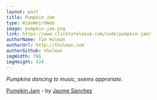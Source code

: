 ```yaml
---
layout: post
title: Pumpkin Jam
type: WideWeirdWeb
image: pumpkin-jam.png
link: https://www.clicktorelease.com/code/pumpkin-jam/
authorName: Tim Holman
authorUrl: http://tholman.com
authorGithub: tholman
imgWidth: 766
imgHeight: 424
---
```


_Pumpkins dancing to music, seems approriate._

[Pumpkin Jam](https://www.clicktorelease.com/code/pumpkin-jam/) - by [Jaume Sanchez](https://www.clicktorelease.com/)
